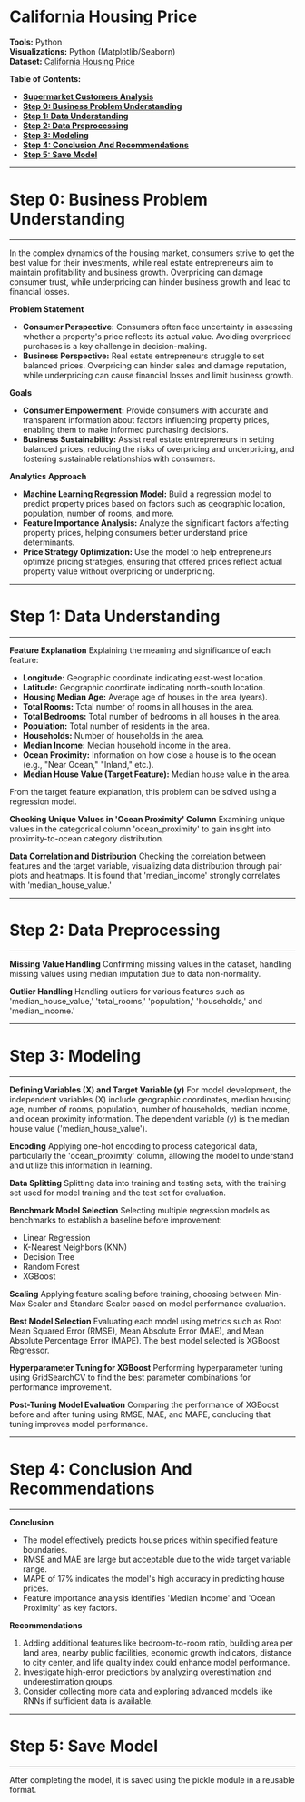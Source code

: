 # **California Housing Price**

**Tools:** Python <br>
**Visualizations:** Python (Matplotlib/Seaborn)<br>
**Dataset:** [California Housing Price](https://github.com/GTheotista/Purwadhika-Capstone3/blob/main/data_california_house.csv)

**Table of Contents:**

- [**Supermarket Customers Analysis**](#California-Housing-Price)
- [**Step 0: Business Problem Understanding**](#Step-0-Business-Problem-Understanding)
- [**Step 1: Data Understanding**](#Step-1-Data-Understanding)
- [**Step 2: Data Preprocessing**](#Step-2-Data-Preprocessing)
- [**Step 3: Modeling**](#Step-3-Modeling)
- [**Step 4: Conclusion And Recommendations**](#Step-4-Conclusion-And-Recommendations)
- [**Step 5: Save Model**](#Step-5-Save-Model)

---

# **Step 0: Business Problem Understanding**

---
In the complex dynamics of the housing market, consumers strive to get the best value for their investments, while real estate entrepreneurs aim to maintain profitability and business growth. Overpricing can damage consumer trust, while underpricing can hinder business growth and lead to financial losses.

**Problem Statement**
- **Consumer Perspective:** Consumers often face uncertainty in assessing whether a property's price reflects its actual value. Avoiding overpriced purchases is a key challenge in decision-making.
- **Business Perspective:** Real estate entrepreneurs struggle to set balanced prices. Overpricing can hinder sales and damage reputation, while underpricing can cause financial losses and limit business growth.

**Goals**
- **Consumer Empowerment:** Provide consumers with accurate and transparent information about factors influencing property prices, enabling them to make informed purchasing decisions.
- **Business Sustainability:** Assist real estate entrepreneurs in setting balanced prices, reducing the risks of overpricing and underpricing, and fostering sustainable relationships with consumers.

**Analytics Approach**
- **Machine Learning Regression Model:** Build a regression model to predict property prices based on factors such as geographic location, population, number of rooms, and more.
- **Feature Importance Analysis:** Analyze the significant factors affecting property prices, helping consumers better understand price determinants.
- **Price Strategy Optimization:** Use the model to help entrepreneurs optimize pricing strategies, ensuring that offered prices reflect actual property value without overpricing or underpricing.

---

# **Step 1: Data Understanding**

---

**Feature Explanation**
Explaining the meaning and significance of each feature:
- **Longitude:** Geographic coordinate indicating east-west location.
- **Latitude:** Geographic coordinate indicating north-south location.
- **Housing Median Age:** Average age of houses in the area (years).
- **Total Rooms:** Total number of rooms in all houses in the area.
- **Total Bedrooms:** Total number of bedrooms in all houses in the area.
- **Population:** Total number of residents in the area.
- **Households:** Number of households in the area.
- **Median Income:** Median household income in the area.
- **Ocean Proximity:** Information on how close a house is to the ocean (e.g., "Near Ocean," "Inland," etc.).
- **Median House Value (Target Feature):** Median house value in the area.

From the target feature explanation, this problem can be solved using a regression model.

**Checking Unique Values in 'Ocean Proximity' Column**
Examining unique values in the categorical column 'ocean_proximity' to gain insight into proximity-to-ocean category distribution.

**Data Correlation and Distribution**
Checking the correlation between features and the target variable, visualizing data distribution through pair plots and heatmaps. It is found that 'median_income' strongly correlates with 'median_house_value.'

---

# **Step 2: Data Preprocessing**

---

**Missing Value Handling**
Confirming missing values in the dataset, handling missing values using median imputation due to data non-normality.

**Outlier Handling**
Handling outliers for various features such as 'median_house_value,' 'total_rooms,' 'population,' 'households,' and 'median_income.'

---

# **Step 3: Modeling**

---

**Defining Variables (X) and Target Variable (y)**
For model development, the independent variables (X) include geographic coordinates, median housing age, number of rooms, population, number of households, median income, and ocean proximity information. The dependent variable (y) is the median house value ('median_house_value').

**Encoding**
Applying one-hot encoding to process categorical data, particularly the 'ocean_proximity' column, allowing the model to understand and utilize this information in learning.

**Data Splitting**
Splitting data into training and testing sets, with the training set used for model training and the test set for evaluation.

**Benchmark Model Selection**
Selecting multiple regression models as benchmarks to establish a baseline before improvement:
- Linear Regression
- K-Nearest Neighbors (KNN)
- Decision Tree
- Random Forest
- XGBoost

**Scaling**
Applying feature scaling before training, choosing between Min-Max Scaler and Standard Scaler based on model performance evaluation.

**Best Model Selection**
Evaluating each model using metrics such as Root Mean Squared Error (RMSE), Mean Absolute Error (MAE), and Mean Absolute Percentage Error (MAPE). The best model selected is XGBoost Regressor.

**Hyperparameter Tuning for XGBoost**
Performing hyperparameter tuning using GridSearchCV to find the best parameter combinations for performance improvement.

**Post-Tuning Model Evaluation**
Comparing the performance of XGBoost before and after tuning using RMSE, MAE, and MAPE, concluding that tuning improves model performance.

---

# **Step 4: Conclusion And Recommendations**

---

**Conclusion**
- The model effectively predicts house prices within specified feature boundaries.
- RMSE and MAE are large but acceptable due to the wide target variable range.
- MAPE of 17% indicates the model's high accuracy in predicting house prices.
- Feature importance analysis identifies 'Median Income' and 'Ocean Proximity' as key factors.

**Recommendations**
1. Adding additional features like bedroom-to-room ratio, building area per land area, nearby public facilities, economic growth indicators, distance to city center, and life quality index could enhance model performance.
2. Investigate high-error predictions by analyzing overestimation and underestimation groups.
3. Consider collecting more data and exploring advanced models like RNNs if sufficient data is available.

---

# **Step 5: Save Model**

---
After completing the model, it is saved using the pickle module in a reusable format.

